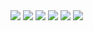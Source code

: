 <a href = "https://arthurnun.es/">
	<img src="https://img.shields.io/badge/website-000000?style=for-the-badge&logo=About.me&logoColor=white" target="_blank"></a>
<a href="https://www.linkedin.com/in/arthurnunesc/" target="_blank">
	<img src="https://img.shields.io/badge/-LinkedIn-%230077B5?style=for-the-badge&logo=linkedin&logoColor=white" target="_blank"></a>
<a href = "https://arthurnunes.hashnode.dev/">
	<img src="https://img.shields.io/badge/Hashnode-2962FF?style=for-the-badge&logo=hashnode&logoColor=white" target="_blank"></a>
<a href = "https://dev.to/arthurnunesc">
	<img src="https://img.shields.io/badge/dev.to-0A0A0A?style=for-the-badge&logo=devdotto&logoColor=white"></a>
<a href = "https://t.me/arthuresh">
	<img src="https://img.shields.io/badge/Telegram-2CA5E0?style=for-the-badge&logo=telegram&logoColor=white" target="_blank"></a>
<a href = "https://gitlab.com/arthurnunesc">
	<img src="https://img.shields.io/badge/GitLab-330F63?style=for-the-badge&logo=gitlab&logoColor=white" target="_blank"></a>

